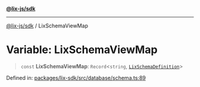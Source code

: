[**@lix-js/sdk**](../README.md)

***

[@lix-js/sdk](../README.md) / LixSchemaViewMap

# Variable: LixSchemaViewMap

> `const` **LixSchemaViewMap**: `Record`\<`string`, [`LixSchemaDefinition`](../type-aliases/LixSchemaDefinition.md)\>

Defined in: [packages/lix-sdk/src/database/schema.ts:89](https://github.com/opral/monorepo/blob/0501d8fe7eed9db1f8058e8d1d58b1d613ceaf43/packages/lix-sdk/src/database/schema.ts#L89)
